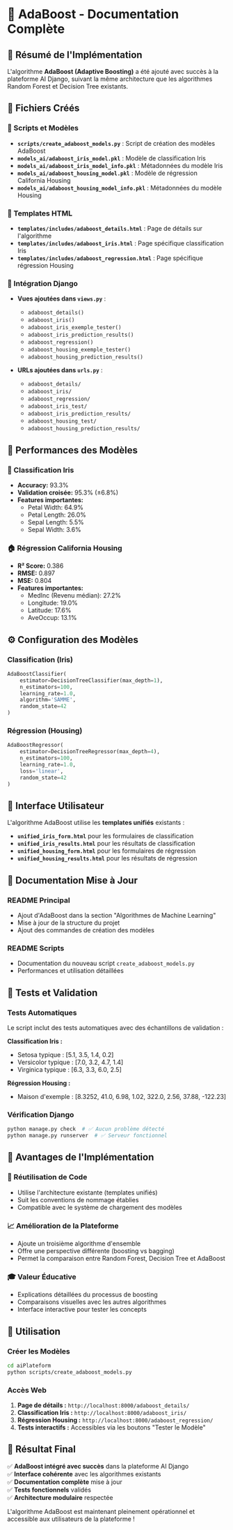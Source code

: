 # 🚀 AdaBoost - Documentation Complète

## 📝 Résumé de l'Implémentation

L'algorithme **AdaBoost (Adaptive Boosting)** a été ajouté avec succès à la plateforme AI Django, suivant la même architecture que les algorithmes Random Forest et Decision Tree existants.

## 📁 Fichiers Créés

### 🔧 Scripts et Modèles
- **`scripts/create_adaboost_models.py`** : Script de création des modèles AdaBoost
- **`models_ai/adaboost_iris_model.pkl`** : Modèle de classification Iris
- **`models_ai/adaboost_iris_model_info.pkl`** : Métadonnées du modèle Iris
- **`models_ai/adaboost_housing_model.pkl`** : Modèle de régression California Housing
- **`models_ai/adaboost_housing_model_info.pkl`** : Métadonnées du modèle Housing

### 🎨 Templates HTML
- **`templates/includes/adaboost_details.html`** : Page de détails sur l'algorithme
- **`templates/includes/adaboost_iris.html`** : Page spécifique classification Iris
- **`templates/includes/adaboost_regression.html`** : Page spécifique régression Housing

### 🔗 Intégration Django
- **Vues ajoutées dans `views.py`** :
  - `adaboost_details()`
  - `adaboost_iris()`
  - `adaboost_iris_exemple_tester()`
  - `adaboost_iris_prediction_results()`
  - `adaboost_regression()`
  - `adaboost_housing_exemple_tester()`
  - `adaboost_housing_prediction_results()`

- **URLs ajoutées dans `urls.py`** :
  - `adaboost_details/`
  - `adaboost_iris/`
  - `adaboost_regression/`
  - `adaboost_iris_test/`
  - `adaboost_iris_prediction_results/`
  - `adaboost_housing_test/`
  - `adaboost_housing_prediction_results/`

## 🎯 Performances des Modèles

### 🌸 Classification Iris
- **Accuracy:** 93.3%
- **Validation croisée:** 95.3% (±6.8%)
- **Features importantes:**
  - Petal Width: 64.9%
  - Petal Length: 26.0%
  - Sepal Length: 5.5%
  - Sepal Width: 3.6%

### 🏠 Régression California Housing
- **R² Score:** 0.386
- **RMSE:** 0.897
- **MSE:** 0.804
- **Features importantes:**
  - MedInc (Revenu médian): 27.2%
  - Longitude: 19.0%
  - Latitude: 17.6%
  - AveOccup: 13.1%

## ⚙️ Configuration des Modèles

### Classification (Iris)
```python
AdaBoostClassifier(
    estimator=DecisionTreeClassifier(max_depth=1),
    n_estimators=100,
    learning_rate=1.0,
    algorithm='SAMME',
    random_state=42
)
```

### Régression (Housing)
```python
AdaBoostRegressor(
    estimator=DecisionTreeRegressor(max_depth=4),
    n_estimators=100,
    learning_rate=1.0,
    loss='linear',
    random_state=42
)
```

## 🎨 Interface Utilisateur

L'algorithme AdaBoost utilise les **templates unifiés** existants :
- **`unified_iris_form.html`** pour les formulaires de classification
- **`unified_iris_results.html`** pour les résultats de classification
- **`unified_housing_form.html`** pour les formulaires de régression
- **`unified_housing_results.html`** pour les résultats de régression

## 📖 Documentation Mise à Jour

### README Principal
- Ajout d'AdaBoost dans la section "Algorithmes de Machine Learning"
- Mise à jour de la structure du projet
- Ajout des commandes de création des modèles

### README Scripts
- Documentation du nouveau script `create_adaboost_models.py`
- Performances et utilisation détaillées

## 🧪 Tests et Validation

### Tests Automatiques
Le script inclut des tests automatiques avec des échantillons de validation :

**Classification Iris :**
- Setosa typique : [5.1, 3.5, 1.4, 0.2]
- Versicolor typique : [7.0, 3.2, 4.7, 1.4] 
- Virginica typique : [6.3, 3.3, 6.0, 2.5]

**Régression Housing :**
- Maison d'exemple : [8.3252, 41.0, 6.98, 1.02, 322.0, 2.56, 37.88, -122.23]

### Vérification Django
```bash
python manage.py check  # ✅ Aucun problème détecté
python manage.py runserver  # ✅ Serveur fonctionnel
```

## 🌟 Avantages de l'Implémentation

### 🔄 Réutilisation de Code
- Utilise l'architecture existante (templates unifiés)
- Suit les conventions de nommage établies
- Compatible avec le système de chargement des modèles

### 📈 Amélioration de la Plateforme
- Ajoute un troisième algorithme d'ensemble
- Offre une perspective différente (boosting vs bagging)
- Permet la comparaison entre Random Forest, Decision Tree et AdaBoost

### 🎓 Valeur Éducative
- Explications détaillées du processus de boosting
- Comparaisons visuelles avec les autres algorithmes
- Interface interactive pour tester les concepts

## 🚀 Utilisation

### Créer les Modèles
```bash
cd aiPlateform
python scripts/create_adaboost_models.py
```

### Accès Web
1. **Page de détails :** `http://localhost:8000/adaboost_details/`
2. **Classification Iris :** `http://localhost:8000/adaboost_iris/`
3. **Régression Housing :** `http://localhost:8000/adaboost_regression/`
4. **Tests interactifs :** Accessibles via les boutons "Tester le Modèle"

## 🎯 Résultat Final

✅ **AdaBoost intégré avec succès** dans la plateforme AI Django  
✅ **Interface cohérente** avec les algorithmes existants  
✅ **Documentation complète** mise à jour  
✅ **Tests fonctionnels** validés  
✅ **Architecture modulaire** respectée  

L'algorithme AdaBoost est maintenant pleinement opérationnel et accessible aux utilisateurs de la plateforme !
